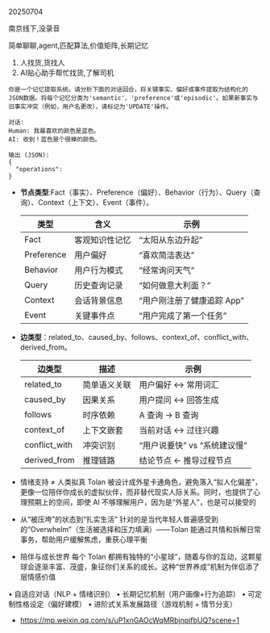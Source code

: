 20250704

南京线下,没录音

简单聊聊,agent,匹配算法,价值矩阵,长期记忆

1. 人找货,货找人
2. AI贴心助手帮忙找货,了解司机

```
你是一个记忆提取系统。请分析下面的对话回合，将关键事实、偏好或事件提取为结构化的JSON数据。将每个记忆分类为'semantic'、'preference'或'episodic'。如果新事实与旧事实冲突（例如，用户名更改），请标记为'UPDATE'操作。

对话:
Human: 我最喜欢的颜色是蓝色。
AI: 收到！蓝色是个很棒的颜色。

输出 (JSON):
{
  "operations":
}
```

- **节点类型**:Fact（事实）、Preference（偏好）、Behavior（行为）、Query（查询）、Context（上下文）、Event（事件）。
  
    | 类型       | 含义                 | 示例                         |
    |------------|----------------------|------------------------------|
    | Fact       | 客观知识性记忆       | “太阳从东边升起”            |
    | Preference | 用户偏好             | “喜欢简洁表达”              |
    | Behavior   | 用户行为模式         | “经常询问天气”              |
    | Query      | 历史查询记录         | “如何做意大利面？”          |
    | Context    | 会话背景信息         | “用户刚注册了健康追踪 App”   |
    | Event      | 关键事件点           | “用户完成了第一个任务”       |

- **边类型**：related_to、caused_by、follows、context_of、conflict_with、derived_from。

    | 边类型         | 描述               | 示例                             |
    |----------------|--------------------|----------------------------------|
    | related_to     | 简单语义关联       | 用户偏好 ↔ 常用词汇              |
    | caused_by      | 因果关系           | 用户提问 ↔ 回答生成              |
    | follows        | 时序依赖           | A 查询 → B 查询                  |
    | context_of     | 上下文嵌套         | 当前对话 ↔ 过往兴趣              |
    | conflict_with  | 冲突识别           | “用户说要快” vs “系统建议慢”     |
    | derived_from   | 推理链路           | 结论节点 ← 推导过程节点          |

- 情绪支持 ≠ 人类拟真
Tolan 被设计成外星卡通角色，避免落入“拟人化偏差”，更像一位陪伴你成长的虚拟伙伴，而非替代现实人际关系。同时，也提供了心理预期上的空间，即使 AI 不够理解用户，因为是“外星人”，也是可以接受的
- 从“被压垮”的状态到“扎实生活”
针对的是当代年轻人普遍感受到的“Overwhelm”（生活被选择和压力填满）——Tolan 能通过共情和拆解日常事务，帮助用户缓解焦虑，重获心理平衡
- 陪伴与成长世界
每个 Tolan 都拥有独特的“小星球”，随着与你的互动，这颗星球会逐渐丰富、茂盛，象征你们关系的成长。这种“世界养成”机制为伴侣添了层情感价值

• 自适应对话（NLP + 情绪识别）
• 长期记忆机制（用户画像+行为追踪）
• 可定制性格设定（偏好建模）
• 进阶式关系发展路径（游戏机制 + 情节分支）

- https://mp.weixin.qq.com/s/uP1xnGAOcWqMRbjnpifbUQ?scene=1
